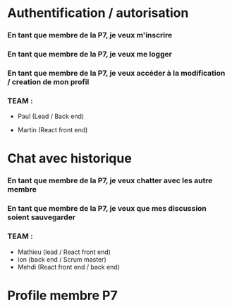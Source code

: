# Authentification / autorisation

### En tant que membre de la P7, je veux m'inscrire
### En tant que membre de la P7, je veux me logger
### En tant que membre de la P7, je veux accéder à la modification / creation de mon profil

### TEAM :

* Paul (Lead / Back end)

* Martin (React front end)

# Chat avec historique

### En tant que membre de la P7, je veux chatter avec les autre membre
### En tant que membre de la P7, je veux que mes discussion soient sauvegarder

### TEAM :

* Mathieu (lead / React front end)
* ion (back end / Scrum master)
* Mehdi (React front end / back end)

# Profile membre P7

### En tant que membre de la P7, je veux ajouter mes compétences
### En tant que membre de la P7, je veux actualiser ma disponibilité
### En tant que membre de la P7, je veux uploader des images pour les ajouter à mon porfolio (amazon CDN)
### En tant que membre de la P7, je veux choisir 3 repos github à mettre en avant sur ma page profil


### TEAM :

* Faustino (lead / back end)
* Ghunbot (React front end)
* Osman (Back end)
* Daniel (Back end -> Spécialité AWS CDN)
* Adams (React front end)
* Paljor (React front end)

# Page de liste public de tous les membres de la P7

### En tant que recruteur, je veux voir tous les membres de la P7
### En tant que recruteur, je veux filtrer la liste par compétence
### En tant que recruteur, je veux filtrer la liste par disponibilité
### En tant que recruteur, je veux accéder à la page profile de chaque membre

### TEAM :

* Fousseni (lead / scrum master / React front end)
* Sadia (React front end)

# Page de profile public d'un membre

### En tant que annonceur, je veux voir les compétences du membre
### En tant que annonceur, je veux voir la disponibilité du membre
### En tant que annonceur, je veux voir ses 3 repos github
### En tant que annonceur, je veux voir les images de porfolio

### TEAM :

* Joackim (Front end react / lead)
* David (Front end react)

# création d'annonces

### En tant qu'annonceur, je veux m'inscrire
### En tant qu'annonceur, je veux créer une annonce
### En tant qu'annonceur, je veux voir mon annonce dans la liste d'annonce

### TEAM :

* Tandi (Front end react / lead / scrum master)
* Sami (Front end react)
* Jeff (Front end react / Product owner)
* Daniel (React front end)

# Playlist musicale

### En tant qu'utilisateur, je veux play / pause la musique de l'application
### En tant qu'utilisateur, je veux baisser / augmenter la musique du site
### En tant qu'utilisateur, je veux écouter différentes chansons (playlist)

### TEAM :

* Curtis

# UX / Design / Layout global / charte graphique


### TEAM :

* Claire (lead)
* Laurianne
* Joackim
* Hilal
* IJACQUES

